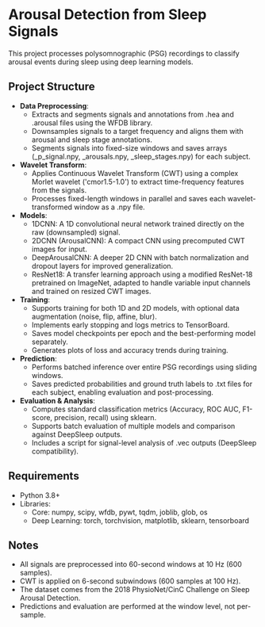 # Arousal Detection from Sleep Signals
This project processes polysomnographic (PSG) recordings to classify arousal events during sleep using deep learning models.
## Project Structure
- **Data Preprocessing**:
  - Extracts and segments signals and annotations from .hea and .arousal files using the WFDB library.
  - Downsamples signals to a target frequency and aligns them with arousal and sleep stage annotations.
  - Segments signals into fixed-size windows and saves arrays (_p_signal.npy, _arousals.npy, _sleep_stages.npy) for each subject.
- **Wavelet Transform**:
  - Applies Continuous Wavelet Transform (CWT) using a complex Morlet wavelet ('cmor1.5-1.0') to extract time-frequency features from the signals.
  - Processes fixed-length windows in parallel and saves each wavelet-transformed window as a .npy file.
- **Models**:
  - 1DCNN: A 1D convolutional neural network trained directly on the raw (downsampled) signal.
  - 2DCNN (ArousalCNN): A compact CNN using precomputed CWT images for input.
  - DeepArousalCNN: A deeper 2D CNN with batch normalization and dropout layers for improved generalization.
  - ResNet18: A transfer learning approach using a modified ResNet-18 pretrained on ImageNet, adapted to handle variable input channels and trained on resized CWT images.
- **Training**:
  - Supports training for both 1D and 2D models, with optional data augmentation (noise, flip, affine, blur).
  - Implements early stopping and logs metrics to TensorBoard.
  - Saves model checkpoints per epoch and the best-performing model separately.
  - Generates plots of loss and accuracy trends during training.
- **Prediction**:
  - Performs batched inference over entire PSG recordings using sliding windows.
  - Saves predicted probabilities and ground truth labels to .txt files for each subject, enabling evaluation and post-processing.
- **Evaluation & Analysis**:
  - Computes standard classification metrics (Accuracy, ROC AUC, F1-score, precision, recall) using sklearn.
  - Supports batch evaluation of multiple models and comparison against DeepSleep outputs.
  - Includes a script for signal-level analysis of .vec outputs (DeepSleep compatibility).

## Requirements
- Python 3.8+
- Libraries:
    - Core: numpy, scipy, wfdb, pywt, tqdm, joblib, glob, os
    - Deep Learning: torch, torchvision, matplotlib, sklearn, tensorboard
## Notes
- All signals are preprocessed into 60-second windows at 10 Hz (600 samples).
- CWT is applied on 6-second subwindows (600 samples at 100 Hz).
- The dataset comes from the 2018 PhysioNet/CinC Challenge on Sleep Arousal Detection.
- Predictions and evaluation are performed at the window level, not per-sample.